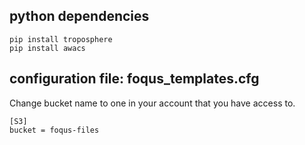 
## python dependencies
```
pip install troposphere
pip install awacs
```

## configuration file: foqus_templates.cfg
Change bucket name to one in your account that you have access to.
```
[S3]
bucket = foqus-files
```
